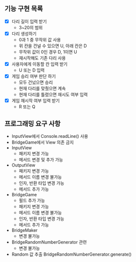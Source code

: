 ## 기능 구현 목록
- [x] 다리 길이 입력 받기
  * 3~20의 범위
- [x] 다리 생성하기
  * 0과 1 중 무작위 값 사용
  * 위 칸을 건널 수 있으면 U, 아래 칸은 D
  * 무작위 값이 0인 경우 D, 1이면 U
  * 재시작해도 기존 다리 사용
- [x] 사용자에게 이동할 칸 입력 받기
  - U 또는 D 입력
- [x] 게임 승리 여부 판단 하기
  - 모두 건넜으면 승리
  - 현재 다리를 맞췄으면 계속
  - 현재 다리를 틀렸으면 재시도 여부 입력
- [x] 게임 재시작 여부 입력 받기
  - R 또는 Q

## 프로그래밍 요구 사항
* InputView에서 Console.readLine() 사용
* BridgeGame에서 View 의존 금지
* InputView
  * 패키지 변경 가능
  * 메서드 변경 및 추가 가능
* OutputView
  * 패키지 변경 가능
  * 메서드 이름 변경 불가능
  * 인자, 반환 타입 변경 가능
  * 메서드 추가 가능
* BridgeGame
  * 필드 추가 가능
  * 패키지 변경 가능
  * 메서드 이름 변경 불가능
  * 인자, 반환 타입 변경 가능
  * 메서드 추가 가능
* BridgeMaker
  * 변경 불가능
* BridgeRandomNumberGenerator 관련
  * 변경 불가능
* Random 값 추출 BridgeRandomNumberGenerator.generate()